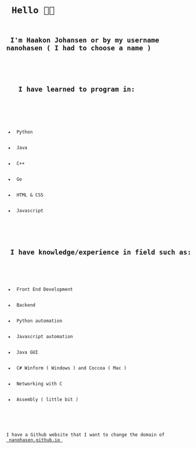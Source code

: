 <code>

<h1> Hello 👋🏼 </h1>
<h2> I'm Haakon Johansen or by my username nanohasen ( I had to choose a name ) </h2>

<h2> 
   I have learned to program in:
</h2>

<ul>

   <li> Python </li>
   <li> Java </li>
   <li> C++ </li>
   <li> Go </li>
   <li> HTML & CSS </li>
   <li> Javascript </li>
   
</ul>

<h2> I have knowledge/experience in field such as: </h2>
<ul>

   <li> Front End Development </li>
   <li> Backend </li> 
   <li> Python automation </li>
   <li> Javascript automation </li>
   <li> Java GUI </li>
   <li> C# Winform ( Windows ) and Coccoa ( Mac ) </li>
   <li> Networking with C </li>
   <li> Assembly ( little bit ) </li>
   
</ul>

I have a Github website that I want to change the domain of <a href=""> nanohasen.github.io </a> 
